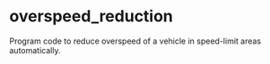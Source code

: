 # overspeed_reduction
Program code to reduce overspeed of a vehicle in speed-limit areas automatically.

